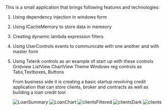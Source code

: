 This is a small application that brings following features and technologies:
1. Using dependency injection in windows form
2. Using ICacheMemory to store data in memeory
3. Creating dynamic lambda expression filters
4. Using UserControls events to communicate with one another and with master form
5. Using Telerik controls as an example of start up with these controls
   Gridview
   ListView
   ChartView
   Theme
   Windows reg controls as Tabs,Textboxes, Buttons

   From business side it is creating a basic startup revolving credit application that can store clients, broker and contracts as well as building a loan credit tool

   ![LoanSummary](https://github.com/ikemyle/RevolvingCredit/assets/975391/0b0b8d4f-d821-4b3e-abcf-b606165608aa)
![LoanChart](https://github.com/ikemyle/RevolvingCredit/assets/975391/e2f51e68-9ee5-4ed3-bd99-708254ae1591)
![clientsFiltered](https://github.com/ikemyle/RevolvingCredit/assets/975391/5d5df3c1-661f-47d0-9874-6e916f088419)
![clientsDark](https://github.com/ikemyle/RevolvingCredit/assets/975391/d5356840-c13a-4063-8307-46d79fffd3ef)
![clients](https://github.com/ikemyle/RevolvingCredit/assets/975391/95ca2f80-5a55-4e8a-972b-47f3f24be1f9)
